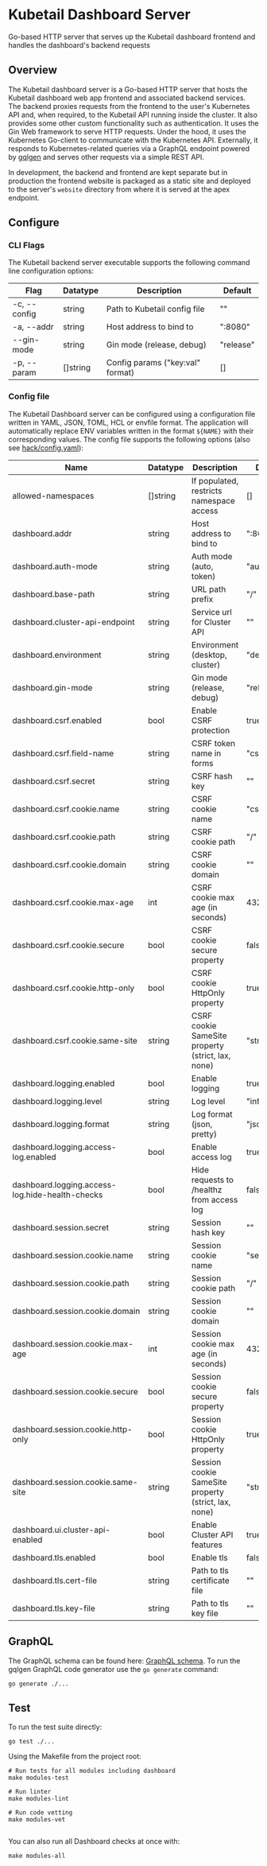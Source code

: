 # Kubetail Dashboard Server

Go-based HTTP server that serves up the Kubetail dashboard frontend and handles the dashboard's backend requests

## Overview

The Kubetail dashboard server is a Go-based HTTP server that hosts the Kubetail dashboard web app frontend and associated backend services. The backend proxies requests from the frontend to the user's Kubernetes API and, when required, to the Kubetail API running inside the cluster. It also provides some other custom functionality such as authentication. It uses the Gin Web framework to serve HTTP requests. Under the hood, it uses the Kubernetes Go-client to communicate with the Kubernetes API. Externally, it responds to Kubernetes-related queries via a GraphQL endpoint powered by [gqlgen](https://github.com/99designs/gqlgen) and serves other requests via a simple REST API.

In development, the backend and frontend are kept separate but in production the frontend website is packaged as a static site and deployed to the server's `website` directory from where it is served at the apex endpoint.

## Configure

### CLI Flags

The Kubetail backend server executable supports the following command line configuration options:

| Flag         | Datatype | Description                      | Default   |
| ------------ | -------- | -------------------------------- | --------- |
| -c, --config | string   | Path to Kubetail config file     | ""        |
| -a, --addr   | string   | Host address to bind to          | ":8080"   |
| --gin-mode   | string   | Gin mode (release, debug)        | "release" |
| -p, --param  | []string | Config params ("key:val" format) | []        |

### Config file

The Kubetail Dashboard server can be configured using a configuration file written in YAML, JSON, TOML, HCL or envfile format. The application will automatically replace ENV variables written in the format `${NAME}` with their corresponding values. The config file supports the following options (also see [hack/config.yaml](../../hack/config.yaml)):

| Name                                            | Datatype | Description                                          | Default      | Status       |
| ----------------------------------------------- | -------- | ---------------------------------------------------- | ------------ | ------------ |
| allowed-namespaces                              | []string | If populated, restricts namespace access             | []           | stable       |
| dashboard.addr                                  | string   | Host address to bind to                              | ":8080"      | stable       |
| dashboard.auth-mode                             | string   | Auth mode (auto, token)                              | "auto"       | experimental |
| dashboard.base-path                             | string   | URL path prefix                                      | "/"          | stable       |
| dashboard.cluster-api-endpoint                  | string   | Service url for Cluster API                          | ""           | experimental |
| dashboard.environment                           | string   | Environment (desktop, cluster)                       | "desktop"    | experimental |
| dashboard.gin-mode                              | string   | Gin mode (release, debug)                            | "release"    | stable       |
| dashboard.csrf.enabled                          | bool     | Enable CSRF protection                               | true         | stable       |
| dashboard.csrf.field-name                       | string   | CSRF token name in forms                             | "csrf_token" | stable       |
| dashboard.csrf.secret                           | string   | CSRF hash key                                        | ""           | stable       |
| dashboard.csrf.cookie.name                      | string   | CSRF cookie name                                     | "csrf"       | stable       |
| dashboard.csrf.cookie.path                      | string   | CSRF cookie path                                     | "/"          | stable       |
| dashboard.csrf.cookie.domain                    | string   | CSRF cookie domain                                   | ""           | stable       |
| dashboard.csrf.cookie.max-age                   | int      | CSRF cookie max age (in seconds)                     | 43200        | stable       |
| dashboard.csrf.cookie.secure                    | bool     | CSRF cookie secure property                          | false        | stable       |
| dashboard.csrf.cookie.http-only                 | bool     | CSRF cookie HttpOnly property                        | true         | stable       |
| dashboard.csrf.cookie.same-site                 | string   | CSRF cookie SameSite property (strict, lax, none)    | "strict"     | stable       |
| dashboard.logging.enabled                       | bool     | Enable logging                                       | true         | stable       |
| dashboard.logging.level                         | string   | Log level                                            | "info"       | stable       |
| dashboard.logging.format                        | string   | Log format (json, pretty)                            | "json"       | stable       |
| dashboard.logging.access-log.enabled            | bool     | Enable access log                                    | true         | stable       |
| dashboard.logging.access-log.hide-health-checks | bool     | Hide requests to /healthz from access log            | false        | stable       |
| dashboard.session.secret                        | string   | Session hash key                                     | ""           | stable       |
| dashboard.session.cookie.name                   | string   | Session cookie name                                  | "session"    | stable       |
| dashboard.session.cookie.path                   | string   | Session cookie path                                  | "/"          | stable       |
| dashboard.session.cookie.domain                 | string   | Session cookie domain                                | ""           | stable       |
| dashboard.session.cookie.max-age                | int      | Session cookie max age (in seconds)                  | 43200        | stable       |
| dashboard.session.cookie.secure                 | bool     | Session cookie secure property                       | false        | stable       |
| dashboard.session.cookie.http-only              | bool     | Session cookie HttpOnly property                     | true         | stable       |
| dashboard.session.cookie.same-site              | string   | Session cookie SameSite property (strict, lax, none) | "strict"     | stable       |
| dashboard.ui.cluster-api-enabled                | bool     | Enable Cluster API features                          | true         | experimental |
| dashboard.tls.enabled                           | bool     | Enable tls                                           | false        | stable       |
| dashboard.tls.cert-file                         | string   | Path to tls certificate file                         | ""           | stable       |
| dashboard.tls.key-file                          | string   | Path to tls key file                                 | ""           | stable       |  

## GraphQL

The GraphQL schema can be found here: [GraphQL schema](graph/schema.graphqls). To run the gqlgen GraphQL code generator use the `go generate` command:

```console
go generate ./...
```

## Test

To run the test suite directly:

```console
go test ./...
```

Using the Makefile from the project root:

```console
# Run tests for all modules including dashboard
make modules-test

# Run linter
make modules-lint

# Run code vetting
make modules-vet


```

You can also run all Dashboard checks at once with:

```console
make modules-all
```
